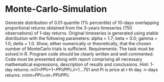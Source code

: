 # Monte-Carlo-Simulation

Generate distribution of 0.01 quantile (1% percentile) of 10-days overlapping proportional returns obtained from the 3-years timeseries (750 observations) of 1-day returns. Original timeseries is generated using stable distribution with the following parameters: alpha = 1.7; beta = 0.0; gamma = 1.0; delta = 1.0. Show, either numerically or theoretically, that the chosen number of MonteCarlo trials is sufficient.
Requirements: The task must be solved in R. Program code should be clearly written and well commented. Code must be presented along with report comprising all necessary mathematical expressions, description of results and conclusions.
Hint:
1-day returns:
𝑟𝑟𝑖𝑖1=𝑃𝑃𝑖𝑖+1−𝑃𝑃𝑖𝑖𝑃𝑃𝑖𝑖,𝑖𝑖=1…751 
and Pi is price at i-th day.
n-days returns:
𝑟𝑟𝑖𝑖𝑛𝑛=𝑃𝑃𝑖𝑖+𝑛𝑛−𝑃𝑃𝑖𝑖𝑃𝑃𝑖𝑖. 
